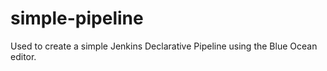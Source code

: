 # simple-pipeline
Used to create a simple Jenkins Declarative Pipeline using the Blue Ocean editor.
